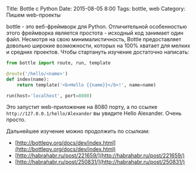 Title: Bottle с Python
Date: 2015-08-05 8:00
Tags: bottle, web
Category: Пишем web-проекты


bottle - это веб-фреймворк для Python. Отличительной особенностью этого фреймворка является простота - исходный код занимает один файл. Несмотря на свою минималистичность, Bottle предоставляет довольно широкие возможности, которых на 100% хватает для мелких и средних проектов.
Чтобы стартануть изучение достаточно написать:

```python
from bottle import route, run, template

@route('/hello/<name>')
def index(name):
    return template('<b>Hello {{name}}</b>!', name=name)

run(host='localhost', port=8080)
```

Это запустит web-приложение на 8080 порту, а по ссылке ```http://127.0.0.1/hello/Alexander``` вы увидите Hello Alexander.
Очень просто.

Дальнейшее изучение можно продолжить по ссылкам:

- [http://bottlepy.org/docs/dev/index.html](http://bottlepy.org/docs/dev/index.html)
- [http://habrahabr.ru/post/221659/](http://habrahabr.ru/post/221659/)
- [http://habrahabr.ru/post/250831/](http://habrahabr.ru/post/250831/)
